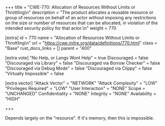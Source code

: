 +++
title = "CWE-770: Allocation of Resources Without Limits or Throttling\n"
description = "The product allocates a reusable resource or group of resources on behalf of an actor without imposing any restrictions on the size or number of resources that can be allocated, in violation of the intended security policy for that actor.\n"
weight = 770

[extra]
id = 770
name = "Allocation of Resources Without Limits or Throttling\n"
url = "https://cwe.mitre.org/data/definitions/770.html"
class = "Base"
rust_docs_links = []
parent = "400"

[extra.vote]
"No Help, or Langs Wont Help" = true
Discouraged = false
"Discouraged via Library" = false
"Discouraged via Borrow Checker" = false
"Discouraged via Debug Mode" = false
"Discouraged via Clippy" = false
"Virtually Impossible" = false

[extra.vector]
"Attack Vector" = "NETWORK"
"Attack Complexity" = "LOW"
"Privileges Required" = "LOW"
"User Interaction" = "NONE"
Scope = "UNCHANGED"
Confidentiality = "NONE"
Integrity = "NONE"
Availability = "HIGH"

+++

Depends largely on the "resource". If it's memory, then this is impossible.